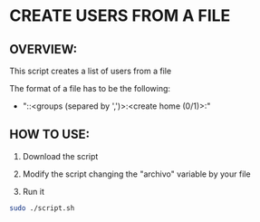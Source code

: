 # CREATE USERS FROM A FILE 

## OVERVIEW:

This script creates a list of users from a file

The format of a file has to be the following:

- "<users>:<password>:<groups (separed by ',')>:<create home (0/1)>:<shell>"

## HOW TO USE:

1. Download the script 

2. Modify the script changing the "archivo" variable by your file

3. Run it

```bash 
sudo ./script.sh  
```
